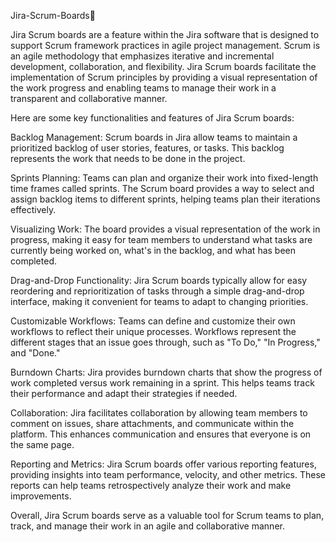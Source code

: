 Jira-Scrum-Boards🚀

Jira Scrum boards are a feature within the Jira software that is designed to support Scrum framework practices in agile project management. Scrum is an agile methodology that emphasizes iterative and incremental development, collaboration, and flexibility. Jira Scrum boards facilitate the implementation of Scrum principles by providing a visual representation of the work progress and enabling teams to manage their work in a transparent and collaborative manner.

Here are some key functionalities and features of Jira Scrum boards:

Backlog Management: Scrum boards in Jira allow teams to maintain a prioritized backlog of user stories, features, or tasks. This backlog represents the work that needs to be done in the project.

Sprints Planning: Teams can plan and organize their work into fixed-length time frames called sprints. The Scrum board provides a way to select and assign backlog items to different sprints, helping teams plan their iterations effectively.

Visualizing Work: The board provides a visual representation of the work in progress, making it easy for team members to understand what tasks are currently being worked on, what's in the backlog, and what has been completed.

Drag-and-Drop Functionality: Jira Scrum boards typically allow for easy reordering and reprioritization of tasks through a simple drag-and-drop interface, making it convenient for teams to adapt to changing priorities.

Customizable Workflows: Teams can define and customize their own workflows to reflect their unique processes. Workflows represent the different stages that an issue goes through, such as "To Do," "In Progress," and "Done."

Burndown Charts: Jira provides burndown charts that show the progress of work completed versus work remaining in a sprint. This helps teams track their performance and adapt their strategies if needed.

Collaboration: Jira facilitates collaboration by allowing team members to comment on issues, share attachments, and communicate within the platform. This enhances communication and ensures that everyone is on the same page.

Reporting and Metrics: Jira Scrum boards offer various reporting features, providing insights into team performance, velocity, and other metrics. These reports can help teams retrospectively analyze their work and make improvements.

Overall, Jira Scrum boards serve as a valuable tool for Scrum teams to plan, track, and manage their work in an agile and collaborative manner.